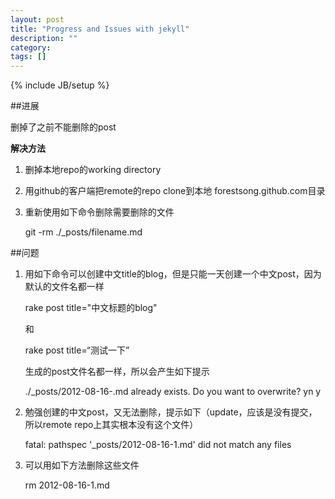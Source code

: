 ```yaml
---
layout: post
title: "Progress and Issues with jekyll"
description: ""
category: 
tags: []
---
```

{% include JB/setup %}

##进展

删掉了之前不能删除的post

**解决方法**

1. 删掉本地repo的working directory
2. 用github的客户端把remote的repo clone到本地 forestsong.github.com目录
3. 重新使用如下命令删除需要删除的文件
	
	git -rm ./_posts/filename.md
	


##问题
1. 用如下命令可以创建中文title的blog，但是只能一天创建一个中文post，因为默认的文件名都一样
	
	rake post title="中文标题的blog"
	
	和
	
	rake post title=“测试一下”
	
	生成的post文件名都一样，所以会产生如下提示
	
	
	./_posts/2012-08-16-.md already exists. Do you want to overwrite? yn y
	
2. 勉强创建的中文post，又无法删除，提示如下（update，应该是没有提交，所以remote repo上其实根本没有这个文件）

	fatal: pathspec '_posts/2012-08-16-1.md' did not match any files
	
3. 可以用如下方法删除这些文件

	rm 2012-08-16-1.md 
	
	
